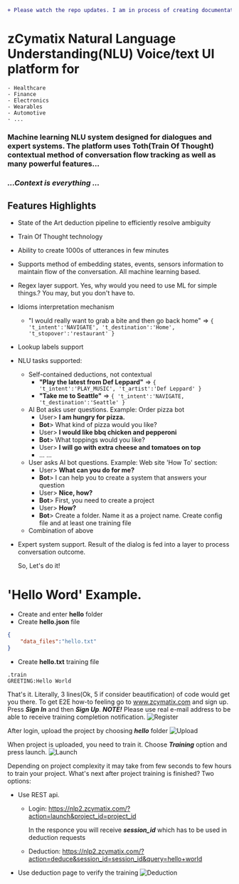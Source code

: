 ```diff 
+ Please watch the repo updates. I am in process of creating documentation and examples
```

# zCymatix Natural Language Understanding(NLU) Voice/text UI platform for

    - Healthcare 
    - Finance
    - Electronics
    - Wearables
    - Automotive
    - ...

### Machine learning NLU system designed for dialogues and expert systems. The platform uses Toth(Train Of Thought) contextual method of conversation flow tracking as well as many powerful features...
### ___...Context is everything ...___
## Features Highlights
- State of the Art deduction pipeline to efficiently resolve ambiguity
- Train Of Thought technology
- Ability to create 1000s of utterances in few minutes
- Supports method of embedding states, events, sensors information to maintain flow of the conversation. All machine learning based.
- Regex layer support. Yes, why would you need to use ML for simple things.? You may, but you don't have to.
- Idioms interpretation mechanism
    * "I would really want to grab a bite and then go back home" => ``` { 't_intent':'NAVIGATE', 't_destination':'Home', 't_stopover':'restaurant' } ```
- Lookup labels support
- NLU tasks supported:
    - Self-contained deductions, not contextual
        * __"Play the latest from Def Leppard"__ =>  ``` { 't_intent':'PLAY_MUSIC', 't_artist':'Def Leppard' } ```
        * __"Take me to Seattle"__ =>  ``` { 't_intent':'NAVIGATE, 't_destination':'Seattle' } ```
    - AI Bot asks user questions. Example: Order pizza bot
        * User> __I am hungry for pizza.__
        * __Bot__> What kind of pizza would you like?
        * User> __I would like bbq chicken and pepperoni__
        * __Bot__> What toppings would you like?
        * User> __I will go with extra cheese and tomatoes on top__
        * ...
        ...
    - User asks AI bot questions. Example: Web site 'How To' section:
        * User> __What can you do for me?__
        * __Bot__> I can help you to create a system that answers your question
        * User> __Nice, how?__
        * __Bot__> First, you need to create a project
        * User> __How?__
        * __Bot__> Create a folder. Name it as a project name. Create config file and at least one training file
    - Combination of above
- Expert system support. Result of the dialog is fed into a layer to process conversation outcome.
    
   So, Let's do it!
# 'Hello Word' Example.
* Create and enter **hello** folder
* Create **hello.json** file
```json
{
    "data_files":"hello.txt"
}
```
* Create **hello.txt** training file
```
.train
GREETING:Hello World
```
That's it. Literally, 3 lines(Ok, 5 if consider beautification) of code would get you there. To get E2E how-to feeling go to www.zcymatix.com and sign up. Press ***Sign In*** and then ***Sign Up***. 
***NOTE!*** Please use real e-mail address to be able to receive training completion notification.
![Register](http://www.zcymatix.com/img/signup.png "Register")

After login, upload the project by choosing ***hello*** folder
![Upload](http://www.zcymatix.com/img/upload_page.png "Upload")

When project is uploaded, you need to train it. Choose ***Training*** option and press launch.
![Launch](http://www.zcymatix.com/img/launch_project.png "Launch")

Depending on project complexity it may take from few seconds to few hours to train your project. 
What's next after project training is finished? Two options:
* Use REST api. 
    * Login:
        <https://nlp2.zcymatix.com/?action=launch&project_id=project_id>
        
        In the responce you will receive ___session_id___ which has to be used in deduction requests
    * Deduction:
        <https://nlp2.zcymatix.com/?action=deduce&session_id=session_id&query=hello+world>
    
* Use deduction page to verify the training
![Deduction](http://www.zcymatix.com/img/deduction_page.png "Deduction")



   
 
